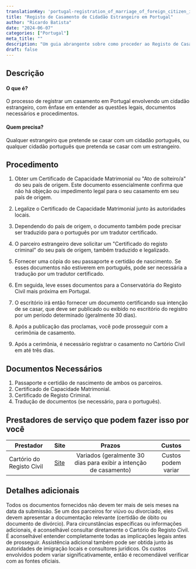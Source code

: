 ```yaml
---
translationKey: 'portugal-registration_of_marriage_of_foreign_citizen_in_portugal'
title: "Registo de Casamento de Cidadão Estrangeiro em Portugal"
author: "Ricardo Batista"
date: "2024-06-07"
categories: ["Portugal"]
meta_title: ""
description: "Um guia abrangente sobre como proceder ao Registo de Casamento em Portugal envolvendo um Cidadão Estrangeiro."
draft: false
---
```


## Descrição
#### O que é?
O processo de registrar um casamento em Portugal envolvendo um cidadão estrangeiro, com ênfase em entender as questões legais, documentos necessários e procedimentos.

#### Quem precisa?
Qualquer estrangeiro que pretende se casar com um cidadão português, ou qualquer cidadão português que pretenda se casar com um estrangeiro.

## Procedimento

1. Obter um Certificado de Capacidade Matrimonial ou "Ato de solteiro/a" do seu país de origem. Este documento essencialmente confirma que não há objeção ou impedimento legal para o seu casamento em seu país de origem.

2. Legalize o Certificado de Capacidade Matrimonial junto às autoridades locais.

3. Dependendo do país de origem, o documento também pode precisar ser traduzido para o português por um tradutor certificado.

4. O parceiro estrangeiro deve solicitar um "Certificado do registo criminal" do seu país de origem, também traduzido e legalizado.

5. Fornecer uma cópia do seu passaporte e certidão de nascimento. Se esses documentos não estiverem em português, pode ser necessária a tradução por um tradutor certificado.

6. Em seguida, leve esses documentos para a Conservatória do Registo Civil mais próxima em Portugal.

7. O escritório irá então fornecer um documento certificando sua intenção de se casar, que deve ser publicado ou exibido no escritório do registro por um período determinado (geralmente 30 dias).

8. Após a publicação das proclamas, você pode prosseguir com a cerimônia de casamento.

9. Após a cerimônia, é necessário registrar o casamento no Cartório Civil em até três dias.

## Documentos Necessários

1. Passaporte e certidão de nascimento de ambos os parceiros.
2. Certificado de Capacidade Matrimonial.
3. Certificado de Registo Criminal.
4. Tradução de documentos (se necessário, para o português).

## Prestadores de serviço que podem fazer isso por você

| Prestador        |     Site     |     Prazos    |       Custos      |
| --------------- | --------------- |  :-------------: | :-------------: |
| Cartório do Registo Civil |  [Site](http://www.irn.mj.pt/)      |   Variados (geralmente 30 dias para exibir a intenção de casamento)   | Custos podem variar |

## Detalhes adicionais
Todos os documentos fornecidos não devem ter mais de seis meses na data da submissão. Se um dos parceiros for viúvo ou divorciado, eles devem apresentar a documentação relevante (certidão de óbito ou documento de divórcio). Para circunstâncias específicas ou informações adicionais, é aconselhável consultar diretamente o Cartório do Registo Civil. É aconselhável entender completamente todas as implicações legais antes de prosseguir. Assistência adicional também pode ser obtida junto às autoridades de imigração locais e consultores jurídicos. Os custos envolvidos podem variar significativamente, então é recomendável verificar com as fontes oficiais.